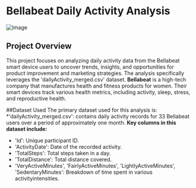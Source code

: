 # Bellabeat Daily Activity Analysis
![Image](https://github.com/user-attachments/assets/5a3c391a-0072-48de-9575-a8071f5b1e05)

## Project Overview
This project focuses on analyzing daily activity data from the Bellabeat smart device users to uncover trends, insights, and opportunities for product improvement and marketing strategies. The analysis specifically leverages the 'dailyActivity_merged.csv' dataset.
**Bellabeat** is a high-tech company that manufactures health and fitness products for women. Their smart devices track various health metrics, including activity, sleep, stress, and reproductive health.

##Dataset Used
The primary dataset used for this analysis is:
*'dailyActivity_merged.csv':
contains daily activity records for 33 Bellabeat users over a period of approximately one month.
**Key columns in this dataset include:**
* 'Id': Unique participant ID.
* 'ActivityDate': Date of the recorded activity.
* 'TotalSteps': Total steps taken in a day.
* 'TotalDistance': Total distance covered.
* 'VeryActiveMinutes',
  'FairlyActiveMinutes',
  'LightlyActiveMinutes',
  'SedentaryMinutes': Breakdown of time spent in various activityintensities.
